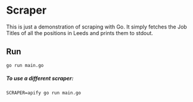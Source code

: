 # Scraper

This is just a demonstration of scraping with Go.  It simply fetches the Job Titles of all the positions in Leeds and prints them to stdout.

## Run

`go run main.go`

##### To use a different scraper:

`SCRAPER=apify go run main.go`

